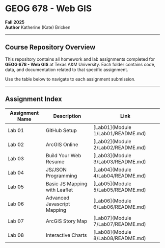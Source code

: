 # GEOG 678 - Web GIS
**Fall 2025**  
**Author** Katherine (Kate) Bricken

---

## Course Repository Overview

This repository contains all homework and lab assignments completed for **GEOG 678 - Web GIS** at Texas A&M University. Each folder contains code, data, and documentation related to that specific assignment.

Use the table below to navigate to each assignment submission.

---

## Assignment Index

| Assignment Name | Description | Link |
|------------|-------------|------|
| Lab 01     | GitHub Setup | [Lab01](Module 1/Lab01/README.md) |
| Lab 02     | ArcGIS Online | [Lab02](Module 2/Lab02/README.md) |
| Lab 03     | Build Your Web Resume      | [Lab03](Module 3/Lab03/README.md) |
| Lab 04     | JS/JSON Programming           | [Lab04](Module 4/Lab04/README.md) |
| Lab 05     | Basic JS Mapping with Leaflet  | [Lab05](Module 5/Lab05/README.md) |
| Lab 06     | Advanced Javascript Mapping       | [Lab06](Module 6/Lab06/README.md) |
| Lab 07     | ArcGIS Story Map                         | [Lab07](Module 7/Lab07/README.md) |
| Lab 08     | Interactive Charts                         | [Lab08](Module 8/Lab08/README.md) |


